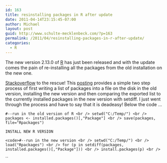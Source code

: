 ```yaml
---
id: 163
title: resinstalling packages in R after update
date: 2011-04-14T23:15:45-07:00
author: Michael
layout: post
guid: http://www.schulte-mecklenbeck.com/?p=163
permalink: /2011/04/resinstalling-packages-in-r-after-update/
categories:
  - R
---
```

The new version 2.13.0 of [R](http://www.r-project.org/ "R") has just been released and with the update comes the pain of re-installing all the packages from the old installation on the new one.

[Stackoverflow](http://stackoverflow.com/ "Stackoverflow") to the rescue! This [posting](http://stackoverflow.com/questions/1401904/painless-way-to-install-a-new-version-of-r) provides a simple two step process of first writing a list of packages into a file on the disk in the old version, installing the new version and then comparing the exported list to the currently installed packages in the new version with setdiff. I just went through the process and have to say that it is deadeasy! Below the code &#8230;

`#--run in the old version of R <br />
setwd("C:/Temp/") <br />
packages <- installed.packages()[,"Package"] <br />
save(packages, file="Rpackages") `

`INSTALL NEW R VERSION`

`<code>#--run in the new version <br />
setwd("C:/Temp/") <br />
load("Rpackages") <br />
for (p in setdiff(packages, installed.packages()[,"Package"])) <br />
install.packages(p) <br />
` </code>

``